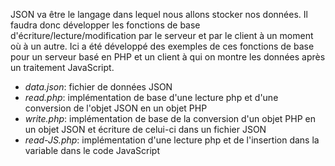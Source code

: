 JSON va être le langage dans lequel nous allons stocker nos données. Il faudra donc développer les fonctions de base d'écriture/lecture/modification par le serveur et par le client à un moment où à un autre. Ici a été développé des exemples de ces fonctions de base pour un serveur basé en PHP et un client à qui on montre les données après un traitement JavaScript.

- _data.json_: fichier de données JSON
- _read.php_: implémentation de base d'une lecture php et d'une conversion de l'objet JSON en un objet PHP
- _write.php_: implémentation de base de la conversion d'un objet PHP en un objet JSON et écriture de celui-ci dans un fichier JSON
- _read-JS.php_: implémentation d'une lecture php et de l'insertion dans la variable dans le code JavaScript
